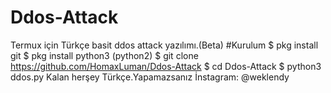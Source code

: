 # Ddos-Attack
Termux için Türkçe basit ddos attack yazılımı.(Beta)
#Kurulum
 $ pkg install git
 $ pkg install python3 (python2)
 $ git clone https://github.com/HomaxLuman/Ddos-Attack
 $ cd Ddos-Attack
 $ python3 ddos.py
 Kalan herşey Türkçe.Yapamazsanız İnstagram: @weklendy
